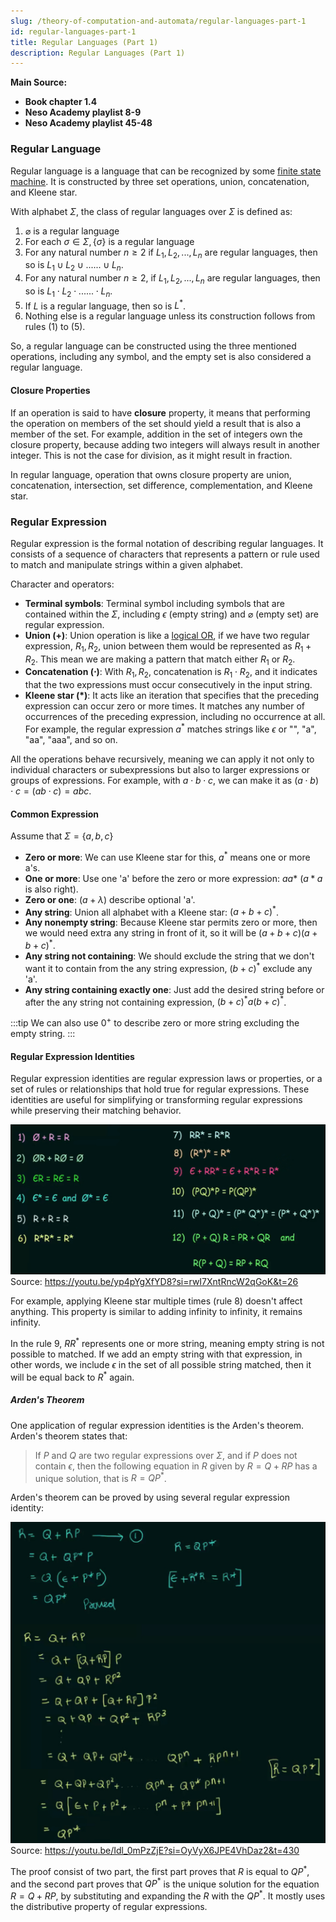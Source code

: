 ```yaml
---
slug: /theory-of-computation-and-automata/regular-languages-part-1
id: regular-languages-part-1
title: Regular Languages (Part 1)
description: Regular Languages (Part 1)
---
```


**Main Source:**

- **Book chapter 1.4**
- **Neso Academy playlist 8-9**
- **Neso Academy playlist 45-48**

### Regular Language

Regular language is a language that can be recognized by some [finite state machine](/theory-of-computation-and-automata/finite-automata). It is constructed by three set operations, union, concatenation, and Kleene star.

With alphabet $\Sigma$, the class of regular languages over $\Sigma$ is defined as:

1. $\varnothing$ is a regular language
2. For each $\sigma \in \Sigma, \{\sigma\}$ is a regular language
3. For any natural number $n \ge 2$ if $L_1, L_2, ..., L_n$ are regular languages, then so is $L_1 \cup L_2 \cup ... ... \cup L_n$.
4. For any natural number $n \ge 2$, if $L_1, L_2, ..., L_n$ are regular languages, then so is $L_1 \cdot L_2 \cdot ... ... \cdot L_n$.
5. If $L$ is a regular language, then so is $L^*$.
6. Nothing else is a regular language unless its construction follows from rules (1) to (5).

So, a regular language can be constructed using the three mentioned operations, including any symbol, and the empty set is also considered a regular language.

#### Closure Properties

If an operation is said to have **closure** property, it means that performing the operation on members of the set should yield a result that is also a member of the set. For example, addition in the set of integers own the closure property, because adding two integers will always result in another integer. This is not the case for division, as it might result in fraction.

In regular language, operation that owns closure property are union, concatenation, intersection, set difference, complementation, and Kleene star.

### Regular Expression

Regular expression is the formal notation of describing regular languages. It consists of a sequence of characters that represents a pattern or rule used to match and manipulate strings within a given alphabet.

Character and operators:

- **Terminal symbols**: Terminal symbol including symbols that are contained within the $\Sigma$, including $\epsilon$ (empty string) and $\varnothing$ (empty set) are regular expression.
- **Union ($+$)**: Union operation is like a [logical OR](/computer-and-programming-fundamentals/bitwise-operation#or), if we have two regular expression, $R_1, R_2$, union between them would be represented as $R_1 + R_2$. This mean we are making a pattern that match either $R_1$ or $R_2$.
- **Concatenation ($\cdot$)**: With $R_1, R_2$, concatenation is $R_1 \cdot R_2$, and it indicates that the two expressions must occur consecutively in the input string.
- **Kleene star ($*$)**: It acts like an iteration that specifies that the preceding expression can occur zero or more times. It matches any number of occurrences of the preceding expression, including no occurrence at all. For example, the regular expression $a^*$ matches strings like $\epsilon$ or "", "a", "aa", "aaa", and so on.

All the operations behave recursively, meaning we can apply it not only to individual characters or subexpressions but also to larger expressions or groups of expressions. For example, with $a \cdot b \cdot c$, we can make it as $(a \cdot b) \cdot c = (ab \cdot c) = abc$.

#### Common Expression

Assume that $\Sigma = \{a, b, c\}$

- **Zero or more**: We can use Kleene star for this, $a^*$ means one or more a's.
- **One or more**: Use one 'a' before the zero or more expression: $aa*$ ($a*a$ is also right).
- **Zero or one**: $(a + \lambda)$ describe optional 'a'.
- **Any string**: Union all alphabet with a Kleene star: $(a + b + c)^*$.
- **Any nonempty string**: Because Kleene star permits zero or more, then we would need extra any string in front of it, so it will be $(a + b + c)(a + b + c)^*$.
- **Any string not containing**: We should exclude the string that we don't want it to contain from the any string expression, $(b + c)^*$ exclude any 'a'.
- **Any string containing exactly one**: Just add the desired string before or after the any string not containing expression, $(b + c)^* a(b + c)^*$.

:::tip
We can also use $0^+$ to describe zero or more string excluding the empty string.
:::

#### Regular Expression Identities

Regular expression identities are regular expression laws or properties, or a set of rules or relationships that hold true for regular expressions. These identities are useful for simplifying or transforming regular expressions while preserving their matching behavior.

![Regular expression identities](./regular-expression-identities.png)  
Source: https://youtu.be/yp4pYgXfYD8?si=rwI7XntRncW2qGoK&t=26

For example, applying Kleene star multiple times (rule 8) doesn't affect anything. This property is similar to adding infinity to infinity, it remains infinity.

In the rule 9, $RR^*$ represents one or more string, meaning empty string is not possible to matched. If we add an empty string with that expression, in other words, we include $\epsilon$ in the set of all possible string matched, then it will be equal back to $R^*$ again.

##### Arden's Theorem

One application of regular expression identities is the Arden's theorem. Arden's theorem states that:

> If $P$ and $Q$ are two regular expressions over $\Sigma$, and if $P$ does not contain $\epsilon$, then the following equation in $R$ given by $R = Q + RP$ has a unique solution, that is $R = QP^*$.

Arden's theorem can be proved by using several regular expression identity:

![Arden's theorem proof](./arden-theorem.png)  
Source: https://youtu.be/Idl_0mPzZjE?si=OyVyX6JPE4VhDaz2&t=430

The proof consist of two part, the first part proves that $R$ is equal to $QP^*$, and the second part proves that $QP^*$ is the unique solution for the equation $R = Q + RP$, by substituting and expanding the $R$ with the $QP^*$. It mostly uses the distributive property of regular expressions.
